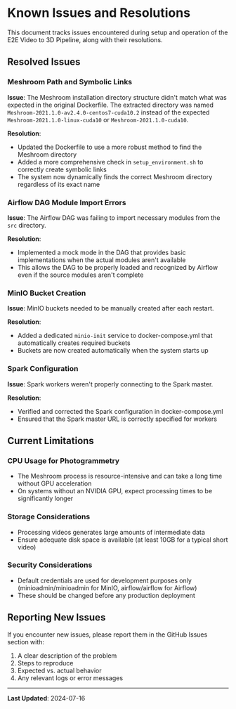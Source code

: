 # Known Issues and Resolutions

This document tracks issues encountered during setup and operation of the E2E Video to 3D Pipeline, along with their resolutions.

## Resolved Issues

### Meshroom Path and Symbolic Links

**Issue**: The Meshroom installation directory structure didn't match what was expected in the original Dockerfile. The extracted directory was named `Meshroom-2021.1.0-av2.4.0-centos7-cuda10.2` instead of the expected `Meshroom-2021.1.0-linux-cuda10` or `Meshroom-2021.1.0-cuda10`.

**Resolution**: 
- Updated the Dockerfile to use a more robust method to find the Meshroom directory
- Added a more comprehensive check in `setup_environment.sh` to correctly create symbolic links
- The system now dynamically finds the correct Meshroom directory regardless of its exact name

### Airflow DAG Module Import Errors

**Issue**: The Airflow DAG was failing to import necessary modules from the `src` directory.

**Resolution**:
- Implemented a mock mode in the DAG that provides basic implementations when the actual modules aren't available
- This allows the DAG to be properly loaded and recognized by Airflow even if the source modules aren't complete

### MinIO Bucket Creation

**Issue**: MinIO buckets needed to be manually created after each restart.

**Resolution**:
- Added a dedicated `minio-init` service to docker-compose.yml that automatically creates required buckets
- Buckets are now created automatically when the system starts up

### Spark Configuration

**Issue**: Spark workers weren't properly connecting to the Spark master.

**Resolution**:
- Verified and corrected the Spark configuration in docker-compose.yml
- Ensured that the Spark master URL is correctly specified for workers

## Current Limitations

### CPU Usage for Photogrammetry

- The Meshroom process is resource-intensive and can take a long time without GPU acceleration
- On systems without an NVIDIA GPU, expect processing times to be significantly longer

### Storage Considerations

- Processing videos generates large amounts of intermediate data
- Ensure adequate disk space is available (at least 10GB for a typical short video)

### Security Considerations

- Default credentials are used for development purposes only (minioadmin/minioadmin for MinIO, airflow/airflow for Airflow)
- These should be changed before any production deployment

## Reporting New Issues

If you encounter new issues, please report them in the GitHub Issues section with:

1. A clear description of the problem
2. Steps to reproduce
3. Expected vs. actual behavior
4. Any relevant logs or error messages

---

**Last Updated**: 2024-07-16 